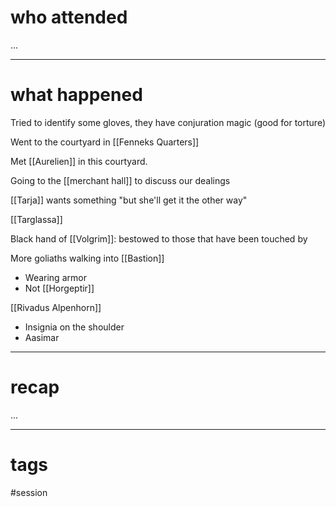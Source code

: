 # who attended

...

---
# what happened

Tried to identify some gloves, they have conjuration magic (good for torture)

Went to the courtyard in [[Fenneks Quarters]]

Met [[Aurelien]] in this courtyard.

Going to the [[merchant hall]] to discuss our dealings

[[Tarja]] wants something "but she'll get it the other way"

[[Targlassa]]

Black hand of [[Volgrim]]: bestowed to those that have been touched by

More goliaths walking into [[Bastion]]
- Wearing armor
- Not [[Horgeptir]]

[[Rivadus Alpenhorn]]
- Insignia on the shoulder
- Aasimar

---
# recap

...

---
# tags

#session